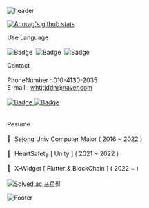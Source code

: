 ![header](https://capsule-render.vercel.app/api?type=waving&color=auto&height=150&section=header&text=App%20Developer&fontSize=32)

[![Anurag's github stats](https://github-readme-stats.vercel.app/api?username=whtjtjddn)](https://github.com/anuraghazra/github-readme-stats)

Use Language
<br>
<br>
![Badge](https://img.shields.io/badge/Flutter-000000.svg?&logo=Flutter&logoColor=#02569B)&nbsp;  ![Badge](https://img.shields.io/badge/Kotlin-000000.svg?&logo=Kotlin&logoColor=#7F52FF)&nbsp;    ![Badge](https://img.shields.io/badge/Unity-000000.svg?&logo=Unity&logoColor=#FFFFFF)

Contact
<br>
<br>
PhoneNumber : 010-4130-2035
<br>
E-mail : whtjtjddn@naver.com
<br>
<br>
<a href="https://www.notion.so/c237f509f86e41f69a9f3608367e92bc" target="_blank">![Badge](https://img.shields.io/badge/Notion-000000.svg?&logo=Notion&logoColor=#000000) </a><a href="https://www.instagram.com/climb_developer/" target="_blank">![Badge](https://img.shields.io/badge/Instagram-FFFFFF.svg?&logo=Instagram&logoColor=#E4405F) </a>
<br>
<br>
<br>
Resume
<br><br>
🏫 &nbsp;Sejong Univ Computer Major ( 2016 ~ 2022 )
<br><br>
🏢 &nbsp;HeartSafety [ Unity ] ( 2021 ~ 2022 )
<br><br>
🏢 &nbsp;X-Widget [ Flutter & BlockChain ] ( 2022 ~ )
<br><br>
[![Solved.ac
프로필](http://mazassumnida.wtf/api/v2/generate_badge?boj=shaawn)](https://solved.ac/shaawn)


![Footer](https://capsule-render.vercel.app/api?type=waving&color=auto&height=150&section=footer)
